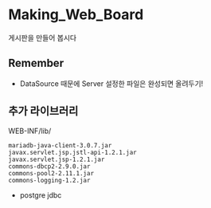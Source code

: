 # Making_Web_Board
게시판을 만들어 봅시다  

## Remember
- DataSource 때문에 Server 설정한 파일은 완성되면 올려두기!

## 추가 라이브러리  
WEB-INF/lib/
```
mariadb-java-client-3.0.7.jar  
javax.servlet.jsp.jstl-api-1.2.1.jar  
javax.servlet.jsp-1.2.1.jar  
commons-dbcp2-2.9.0.jar  
commons-pool2-2.11.1.jar  
commons-logging-1.2.jar  
```
+ postgre jdbc
